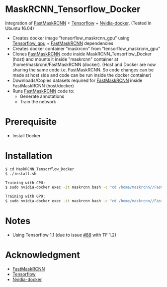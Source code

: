 # MaskRCNN_Tensorflow_Docker

Integration of [FastMaskRCNN] + [Tensorflow] + [Nvidia-docker]. (Tested in Ubuntu 16.04)

  - Creates docker image "tensorflow_maskrcnn_gpu" using [Tensorflow_gpu] + [FastMaskRCNN] dependencies
  - Creates docker container "maskrcnn" from "tensorflow_maskrcnn_gpu"
  - Clones [FastMaskRCNN] code inside MaskRCNN_Tensorflow_Docker (host) and mounts it inside "maskrcnn" container at /home/maskrcnn/FastMaskRCNN (docker).
    (Host and Docker are now sharing the same code i.e. FastMaskRCNN. So code changes can be made at host side and code can be run inside the docker container)
  - Downloads/Copies datasets required for [FastMaskRCNN] inside FastMaskRCNN (host/docker)
  - Runs [FastMaskRCNN] code to:
    - Generate annotations
    - Train the network


# Prerequisite
  - Install Docker


# Installation
```sh
$ cd MaskRCNN_Tensorflow_Docker
$ ./install.sh

Training with CPU:
$ sudo nvidia-docker exec -it maskrcnn bash -c "cd /home/maskrcnn//FastMaskRCNN/; export CUDA_VISIBLE_DEVICES= ; python train/train.py"

Training with GPU:
$ sudo nvidia-docker exec -it maskrcnn bash -c "cd /home/maskrcnn//FastMaskRCNN/; python train/train.py"
```

# Notes
  - Using Tensorflow 1.1 (due to issue [#88] with TF 1.2)

# Acknowledgment
- [FastMaskRCNN]
- [Tensorflow]
- [Nvidia-docker]



[//]: #
[FastMaskRCNN]: https://github.com/CharlesShang/FastMaskRCNN
[Tensorflow]: https://github.com/tensorflow/tensorflow/tree/master/tensorflow/tools/docker
[Tensorflow_gpu]: https://github.com/tensorflow/tensorflow/tree/master/tensorflow/tools/docker
[Nvidia-docker]: https://github.com/NVIDIA/nvidia-docker
[#88]: https://github.com/CharlesShang/FastMaskRCNN/issues/88

